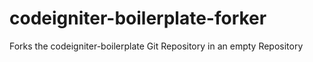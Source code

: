 # codeigniter-boilerplate-forker
Forks the codeigniter-boilerplate Git Repository in an empty Repository

